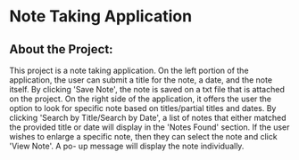 # Note Taking Application

## About the Project:

This project is a note taking application. On the left portion of the application, the user can submit a title for the
note, a date, and the note itself. By clicking 'Save Note', the note is saved on a txt file that is attached on the 
project. On the right side of the application, it offers the user the option to look for specific note based on
titles/partial titles and dates. By clicking 'Search by Title/Search by Date', a list of notes that either matched the 
provided title or date will display in the 'Notes Found' section. If the user wishes to enlarge a specific note, then
they can select the note and click 'View Note'. A po- up message will display the note individually.

